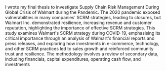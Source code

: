 I wrote my final thesis to investigate Supply Chain Risk Management During Global Crisis of Walmart during the Pandemic. 
The 2020 pandemic exposed vulnerabilities in many companies' SCRM strategies, leading to closures,
but Walmart Inc. demonstrated resilience, increasing revenue and customer reputation, highlighting the
importance of effective SCRM strategies.
This study examines Walmart's SCRM strategy during COVID-19, emphasising its critical importance
through an analysis of Walmart's financial reports and press releases, and exploring how investments in
e-commerce, technology, and other SCRM practices led to sales growth and reinforced community
trust and resilience. The methodology involves a review of secondary data, including financials, capital
expenditures, operating cash flow, and investments
